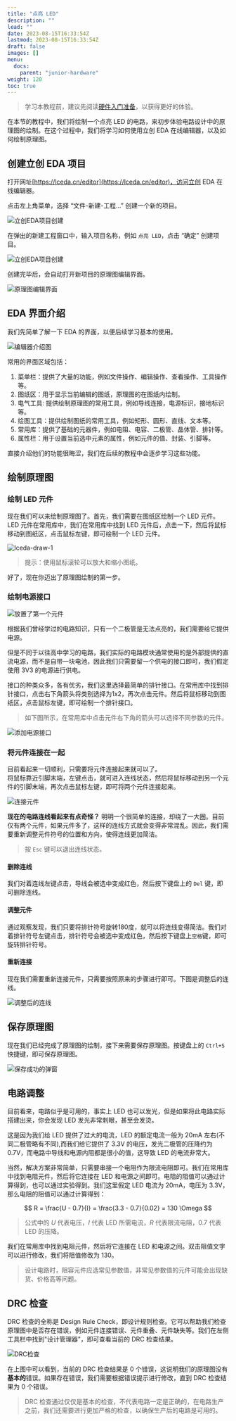 ```yaml
---
title: "点亮 LED"
description: ""
lead: ""
date: 2023-08-15T16:33:54Z
lastmod: 2023-08-15T16:33:54Z
draft: false
images: []
menu:
  docs:
    parent: "junior-hardware"
weight: 120
toc: true
---
```


> 学习本教程前，建议先阅读[硬件入门准备](/docs/junior-hardware/component-and-tools/)，以获得更好的体验。

在本节的教程中，我们将绘制一个点亮 LED 的电路，来初步体验电路设计中的原理图的绘制。在这个过程中，我们将学习如何使用立创 EDA 在线编辑器，以及如何绘制原理图。

## 创建立创 EDA 项目

打开网址[https://lceda.cn/editor](https://lceda.cn/editor)，访问立创 EDA 在线编辑器。

点击左上角菜单，选择 “文件-新建-工程...” 创建一个新的项目。

![立创EDA项目创建](lceda-project-create.png)

在弹出的新建工程窗口中，输入项目名称，例如 `点亮 LED`，点击 “确定” 创建项目。

![立创EDA项目创建](lcdea-project-led.png)

创建完毕后，会自动打开新项目的原理图编辑界面。

![原理图编辑界面](lceda-editor-1.png)

## EDA 界面介绍

我们先简单了解一下 EDA 的界面，以便后续学习基本的使用。

![编辑器介绍图](lceda-editor-introduce.png)

常用的界面区域包括：

1. 菜单栏：提供了大量的功能，例如文件操作、编辑操作、查看操作、工具操作等。
2. 图纸区：用于显示当前编辑的图纸，原理图的在图纸内绘制。
3. 电气工具: 提供绘制原理图的常用工具，例如导线连接，电源标识，接地标识等。
4. 绘图工具：提供绘制图纸的常用工具，例如矩形、圆形、直线、文本等。
5. 常用库：提供了基础的元器件，例如电阻、电容、二极管、晶体管、排针等。
6. 属性栏：用于设置当前选中元素的属性，例如元件的值、封装、引脚等。

直接介绍他们的功能很晦涩，我们在后续的教程中会逐步学习这些功能。

## 绘制原理图

### 绘制 LED 元件
现在我们可以来绘制原理图了。首先，我们需要在图纸区绘制一个 LED 元件。LED 元件在常用库中，我们在常用库中找到 LED 元件后，点击一下，然后将鼠标移动到图纸区，点击鼠标左键，即可绘制一个 LED 元件。

![lceda-draw-1](lceda-draw-1.png)

> 提示：使用鼠标滚轮可以放大和缩小图纸。

好了，现在你迈出了原理图绘制的第一步。

### 绘制电源接口

![放置了第一个元件](lceda-put-led.png)

根据我们曾经学过的电路知识，只有一个二极管是无法点亮的，我们需要给它提供电源。      

但是不同于以往高中学习的电路，我们实际的电路模块通常使用的是外部提供的直流电源，而不是自带一块电池，因此我们只需要留一个供电的接口即可，我们假定使用 3V3 的电源进行供电。     

接口的种类众多，各有优劣，我们这里选择最简单的排针接口。在常用库中找到排针接口，点击右下角箭头将类别选择为1x2，再次点击元件。然后将鼠标移动到图纸区，点击鼠标左键，即可绘制一个排针接口。

> 如下图所示，在常用库中点击元件右下角的箭头可以选择不同参数的元件。

![添加电源接口](lceda-add-interface.png)

### 将元件连接在一起

目前看起来一切顺利，只需要将元件连接起来就可以了。      
将鼠标靠近引脚末端，左键点击，就可进入连线状态，然后将鼠标移动到另一个元件的引脚末端，再次点击鼠标左键，即可将两个元件连接起来。

![连接元件](image.png)

**现在的电路连线看起来有点奇怪？** 明明一个很简单的连接，却绕了一大圈。目前仅有两个元件，如果元件多了，这样的连线方式就会变得非常混乱。因此，我们需要重新调整元件符号的位置和方向，使得连线更加简洁。

> 按 `Esc` 键可以退出连线状态。

#### 删除连线

我们对着连线左键点击，导线会被选中变成红色，然后按下键盘上的 `Del` 键，即可删除连线。

#### 调整元件

通过观察发现，我们只要将排针符号旋转180度，就可以将连线变得简洁。我们对着排针符号左键点击，排针符号会被选中变成红色，然后按下键盘上`空格`键，即可旋转排针符号。

#### 重新连接

现在我们需要重新连接元件，只需要按照原来的步骤进行即可。下图是调整后的连线。

![调整后的连线](image-1.png)

## 保存原理图

现在我们已经完成了原理图的绘制，接下来需要保存原理图。按键盘上的 `Ctrl+S` 快捷键，即可保存原理图。

![保存成功的弹窗](image-2.png)

## 电路调整

目前看来，电路似乎是可用的，事实上 LED 也可以发光，但是如果将此电路实际搭建出来，你会发现 LED 发光非常刺眼，甚至会发烫。   

这是因为我们给 LED 提供了过大的电流，LED 的额定电流一般为 20mA 左右(不同二极管略有不同),而我们给它提供了 3.3V 的电压，发光二极管的压降约为0.7V，而电路中导线和电源内阻都是很小的值，这导致 LED 的电流非常大。      

当然，解决方案非常简单，只需要串接一个电阻作为限流电阻即可。我们在常用库中找到电阻元件，然后将它连接在 LED 和电源之间即可。电阻的阻值可以通过计算得到，也可以通过实验得到。我们这里假定 LED 电流为 20mA，电压为 3.3V，那么电阻的阻值可以通过计算得到：

$$
R = \frac{U - 0.7}{I} = \frac{3.3 - 0.7}{0.02} = 130 \Omega
$$

> 公式中的 $U$ 代表电压，$I$ 代表 LED 所需电流，$R$ 代表限流电阻，0.7 代表 LED 的压降。

我们在常用库中找到电阻元件，然后将它连接在 LED 和电源之间。双击阻值文字可以进行修改，我们将阻值修改为 130。

> 设计电路时，阻容元件应选常见参数值，非常见参数值的元件可能会出现缺货、价格高等问题。

## DRC 检查

DRC 检查的全称是 Design Rule Check，即设计规则检查。它可以帮助我们检查原理图中是否存在错误，例如元件连接错误、元件重叠、元件缺失等。我们在左侧工具栏中找到"设计管理器"，即可查看当前的 DRC 检查结果。

![DRC检查](image-3.png)

在上图中可以看到，当前的 DRC 检查结果是 0 个错误，这说明我们的原理图没有**基本的**错误。如果存在错误，我们需要根据错误提示进行修改，直到 DRC 检查结果为 0 个错误。

> DRC 检查通过仅仅是基本的检查，不代表电路一定是正确的，在电路生产之前，我们还需要进行更加严格的检查，以确保生产后的电路是可用的。


